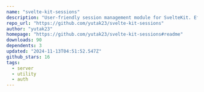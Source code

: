 ```yaml
---
name: "svelte-kit-sessions"
description: "User-friendly session management module for SvelteKit. Effortlessly integrate efficient session handling into your projects. Session is stored in the store (ex. Redis, Cloudflare KV, etc.), not in a cookie."
repo_url: "https://github.com/yutak23/svelte-kit-sessions"
author: "yutak23"
homepage: "https://github.com/yutak23/svelte-kit-sessions#readme"
downloads: 90
dependents: 3
updated: "2024-11-13T04:51:52.547Z"
github_stars: 16
tags: 
  - server
  - utility
  - auth
---
```

